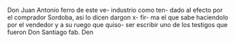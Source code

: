 Don Juan Antonio ferro de este ve- industrio como ten- dado al efecto por el comprador Sordoba, asi lo dicen dargon x- fir- ma el que sabe haciendolo por el vendedor y a su ruego que quiso- ser escribir uno de los testigos que fueron Don Santiago fab. Den